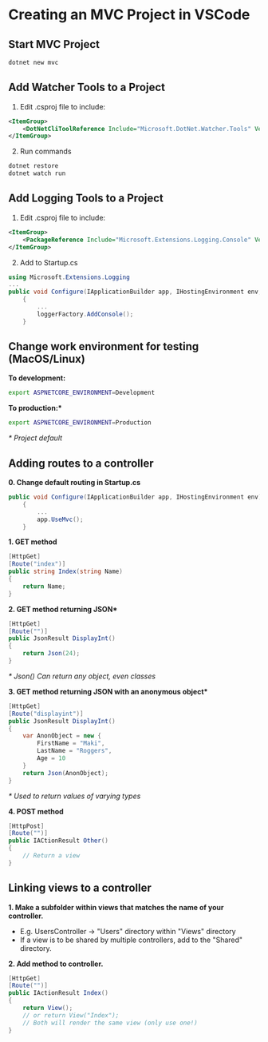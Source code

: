 # Creating an MVC Project in VSCode

## Start MVC Project

```bash
dotnet new mvc
```

## Add Watcher Tools to a Project

1. Edit .csproj file to include:

```XML
<ItemGroup>
    <DotNetCliToolReference Include="Microsoft.DotNet.Watcher.Tools" Version="2.0.0" />
</ItemGroup>
```

2. Run commands

```bash
dotnet restore
dotnet watch run
```

## Add Logging Tools to a Project

1. Edit .csproj file to include:

```XML
<ItemGroup>
    <PackageReference Include="Microsoft.Extensions.Logging.Console" Version="2.0.0" />
</ItemGroup>
```

2. Add to Startup.cs

```csharp
using Microsoft.Extensions.Logging
...
public void Configure(IApplicationBuilder app, IHostingEnvironment env, ILoggerFactory loggerFactory)
    {
        ...
        loggerFactory.AddConsole();
    }
```

## Change work environment for testing (MacOS/Linux)

__To development:__

```bash
export ASPNETCORE_ENVIRONMENT=Development
```

__To production:*__

```bash
export ASPNETCORE_ENVIRONMENT=Production
```

_* Project default_

## Adding routes to a controller

__0. Change default routing in Startup.cs__

```csharp
public void Configure(IApplicationBuilder app, IHostingEnvironment env)
    {
        ...
        app.UseMvc();
    }
```

__1. GET method__

```csharp
[HttpGet]
[Route("index")]
public string Index(string Name)
{
    return Name;
}
```

__2. GET method returning JSON*__

```csharp
[HttpGet]
[Route("")]
public JsonResult DisplayInt()
{
    return Json(24);
}
```

_* Json() Can return any object, even classes_

__3. GET method returning JSON with an anonymous object*__

```csharp
[HttpGet]
[Route("displayint")]
public JsonResult DisplayInt()
{
    var AnonObject = new {
        FirstName = "Maki",
        LastName = "Roggers",
        Age = 10
    }
    return Json(AnonObject);
}
```

_* Used to return values of varying types_

  __4. POST method__

```csharp
[HttpPost]
[Route("")]
public IACtionResult Other()
{
    // Return a view
}
```

## Linking views to a controller

__1. Make a subfolder within views that matches the name of your controller.__
- E.g. UsersController -> "Users" directory within "Views" directory
- If a view is to be shared by multiple controllers, add to the "Shared" directory.

__2. Add method to controller.__

```csharp
[HttpGet]
[Route("")]
public IActionResult Index()
{
    return View(); 
    // or return View("Index");
    // Both will render the same view (only use one!)
}
```
